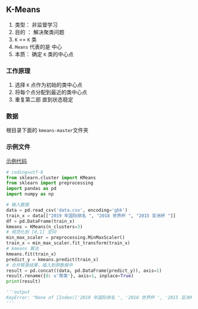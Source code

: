 ## K-Means

1. 类型： 非监督学习
2. 目的 ： 解决聚类问题
3. `K` == `K` 类
4. `Means` 代表的是 中心
5. 本质： 确定 `K` 类的中心点

### 工作原理

1. 选择 `K` 点作为初始的类中心点
2. 将每个点分配到最近的类中心点
3. 重复第二部 直到状态稳定

### 数据

根目录下面的 `kmeans-master`文件夹


### 示例文件

[示例代码](./demo/index.py)

```python
# coding=utf-8
from sklearn.cluster import KMeans
from sklearn import preprocessing
import pandas as pd
import numpy as np

# 输入数据
data = pd.read_csv('data.csv', encoding='gbk')
train_x = data[["2019 年国际排名 ", "2018 世界杯 ", "2015 亚洲杯 "]]
df = pd.DataFrame(train_x)
kmeans = KMeans(n_clusters=3)
# 规范化到 [0,1] 空间
min_max_scaler = preprocessing.MinMaxScaler()
train_x = min_max_scaler.fit_transform(train_x)
# kmeans 算法
kmeans.fit(train_x)
predict_y = kmeans.predict(train_x)
# 合并聚类结果，插入到原数据中
result = pd.concat((data, pd.DataFrame(predict_y)), axis=1)
result.rename({0: u'聚类'}, axis=1, inplace=True)
print(result)

'''output
KeyError: "None of [Index(['2019 年国际排名 ', '2018 世界杯 ', '2015 亚洲杯 '], dtype='object')] are in the [columns]"
'''

```
